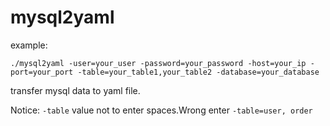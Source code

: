# mysql2yaml

example:
```shell
./mysql2yaml -user=your_user -password=your_password -host=your_ip -port=your_port -table=your_table1,your_table2 -database=your_database
```
transfer mysql data to yaml file.

Notice: `-table` value not to enter spaces.Wrong enter `-table=user, order`
